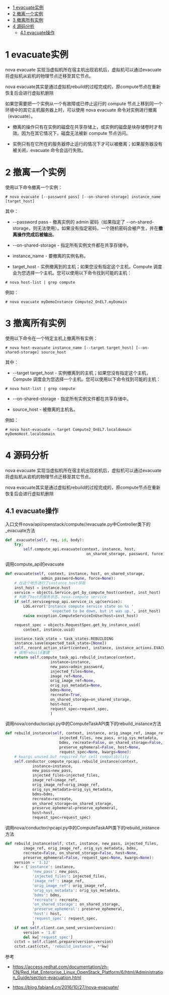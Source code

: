 
<!-- @import "[TOC]" {cmd="toc" depthFrom=1 depthTo=6 orderedList=false} -->

<!-- code_chunk_output -->

* [1 evacuate实例](#1-evacuate实例)
* [2 撤离一个实例](#2-撤离一个实例)
* [3 撤离所有实例](#3-撤离所有实例)
* [4 源码分析](#4-源码分析)
	* [4.1 evacuate操作](#41-evacuate操作)

<!-- /code_chunk_output -->

# 1 evacuate实例

nova evacuate 实现当虚拟机所在宿主机出现宕机后，虚拟机可以通过evacuate将虚拟机从宕机的物理节点迁移至其它节点。 

nova evacuate其实是通过虚拟机rebuild的过程完成的，原compute节点在重新恢复后会进行虚拟机删除

如果您需要把一个实例从一个有故障或已停止运行的 compute 节点上移到同一个环境中的其它主机服务器上时，可以使用 nova evacuate 命令对实例进行撤离（evacuate）。

- 撤离的操作只有在实例的磁盘在共享存储上，或实例的磁盘是块存储卷时才有效。因为在其它情况下，磁盘无法被新 compute 节点访问。

- 实例只有在它所在的服务器停止运行的情况下才可以被撤离；如果服务器没有被关闭，evacuate 命令会运行失败。

# 2 撤离一个实例

使用以下命令撤离一个实例：

```
# nova evacuate [--password pass] [--on-shared-storage] instance_name [target_host]
```

其中：

- \-\-password pass \- 撤离实例的 admin 密码（如果指定了 \-\-on\-shared\-storage，则无法使用）。如果没有指定密码，一个随机密码会被产生，并在**撤离操作完成后被输出**。

- \-\-on\-shared\-storage \- 指定所有实例文件都在共享存储中。

- instance\_name \- 要撤离的实例名称。

- target\_host \- 实例撤离到的主机；如果您没有指定这个主机，Compute 调度会为您选择一个主机。您可以使用以下命令找到可能的主机：

```
# nova host-list | grep compute
```

例如：

```
# nova evacuate myDemoInstance Compute2_OnEL7.myDomain
```

# 3 撤离所有实例

使用以下命令在一个特定主机上撤离所有实例：

```
# nova host-evacuate instance_name [--target target_host] [--on-shared-storage] source_host
```

其中：


- \-\-target target\_host \- 实例撤离到的主机；如果您没有指定这个主机，Compute 调度会为您选择一个主机。您可以使用以下命令找到可能的主机：

```
# nova host-list | grep compute
```

- \-\-on\-shared\-storage \- 指定所有实例文件都在共享存储中。

- source\_host \- 被撤离的主机名。

例如：

```
# nova host-evacuate --target Compute2_OnEL7.localdomain myDemoHost.localdomain
```

# 4 源码分析

nova evacuate 实现当虚拟机所在宿主机出现宕机后，虚拟机可以通过evacuate将虚拟机从宕机的物理节点迁移至其它节点。 

nova evacuate其实是通过虚拟机rebuild的过程完成的，原compute节点在重新恢复后会进行虚拟机删除

## 4.1 evacuate操作

入口文件nova/api/openstack/compute//evacuate.py中Controller类下的\_evacuate方法

```python
def _evacuate(self, req, id, body):
    try:
        self.compute_api.evacuate(context, instance, host,
                                    on_shared_storage, password, force)
```

调用compute\_api的evacuate

```python
def evacuate(self, context, instance, host, on_shared_storage,
                admin_password=None, force=None):
    # 在这个地方进行了instance host获取
    inst_host = instance.host
    service = objects.Service.get_by_compute_host(context, inst_host)
    # 判断了host的服务状态，nova-compute service
    if self.servicegroup_api.service_is_up(service):
        LOG.error('Instance compute service state on %s '
                    'expected to be down, but it was up.', inst_host)
        raise exception.ComputeServiceInUse(host=inst_host)

    request_spec = objects.RequestSpec.get_by_instance_uuid(
        context, instance.uuid)

    instance.task_state = task_states.REBUILDING
    instance.save(expected_task_state=[None])
    self._record_action_start(context, instance, instance_actions.EVACUATE)
    # 调用rebuild重建
    return self.compute_task_api.rebuild_instance(context,
                    instance=instance,
                    new_pass=admin_password,
                    injected_files=None,
                    image_ref=None,
                    orig_image_ref=None,
                    orig_sys_metadata=None,
                    bdms=None,
                    recreate=True,
                    on_shared_storage=on_shared_storage,
                    host=host,
                    request_spec=request_spec,
                    )
```

调用nova/conductor/api.py中的ComputeTaskAPI类下的rebuild_instance方法

```python
def rebuild_instance(self, context, instance, orig_image_ref, image_ref,
                        injected_files, new_pass, orig_sys_metadata,
                        bdms, recreate=False, on_shared_storage=False,
                        preserve_ephemeral=False, host=None,
                        request_spec=None, kwargs=None):
    # kwargs unused but required for cell compatibility
    self.conductor_compute_rpcapi.rebuild_instance(context,
            instance=instance,
            new_pass=new_pass,
            injected_files=injected_files,
            image_ref=image_ref,
            orig_image_ref=orig_image_ref,
            orig_sys_metadata=orig_sys_metadata,
            bdms=bdms,
            recreate=recreate,
            on_shared_storage=on_shared_storage,
            preserve_ephemeral=preserve_ephemeral,
            host=host,
            request_spec=request_spec)
```

调用nova/conductor/rpcapi.py中的ComputeTaskAPI类下的rebuild\_instance方法

```python
def rebuild_instance(self, ctxt, instance, new_pass, injected_files,
        image_ref, orig_image_ref, orig_sys_metadata, bdms,
        recreate=False, on_shared_storage=False, host=None,
        preserve_ephemeral=False, request_spec=None, kwargs=None):
    version = '1.12'
    kw = {'instance': instance,
            'new_pass': new_pass,
            'injected_files': injected_files,
            'image_ref': image_ref,
            'orig_image_ref': orig_image_ref,
            'orig_sys_metadata': orig_sys_metadata,
            'bdms': bdms,
            'recreate': recreate,
            'on_shared_storage': on_shared_storage,
            'preserve_ephemeral': preserve_ephemeral,
            'host': host,
            'request_spec': request_spec,
            }
    if not self.client.can_send_version(version):
        version = '1.8'
        del kw['request_spec']
    cctxt = self.client.prepare(version=version)
    cctxt.cast(ctxt, 'rebuild_instance', **kw)
```




参考

- https://access.redhat.com/documentation/zh-CN/Red_Hat_Enterprise_Linux_OpenStack_Platform/6/html/Administration_Guide/section-evacuation.html

- https://blog.fabian4.cn/2016/10/27/nova-evacuate/